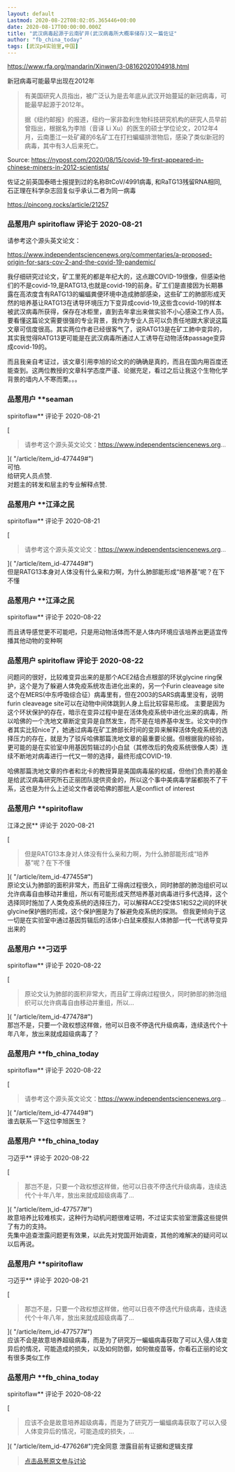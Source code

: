```yaml
---
layout: default
Lastmod: 2020-08-22T08:02:05.365446+00:00
date: 2020-08-17T00:00:00.000Z
title: "武汉病毒起源于云南矿井(武汉病毒所大概率储存)又一篇佐证"
author: "fb_china_today"
tags: [武汉p4实验室,中国]
---
```


https://www.rfa.org/mandarin/Xinwen/3-08162020104918.html  
  
新冠病毒可能最早出现在2012年  
  
  

> 有美国研究人员指出，被广泛认为是去年底从武汉开始蔓延的新冠病毒，可能最早起源于2012年。  
>   
> 据《纽约邮报》的报道，纽约一家非盈利生物科技研究机构的研究人员早前曾指出，根据名为李旭（音译 Li Xu）的医生的硕士学位论文，2012年4月，云南墨江一处矿藏的6名矿工在打扫蝙蝠排泄物后，感染了类似新冠的病毒，其中有3人后来死亡。

  
  
Source: https://nypost.com/2020/08/15/covid-19-first-appeared-in-chinese-miners-in-2012-scientists/  
  
佐证之前英国泰晤士报提到过的名称BtCoV/4991病毒, 和RaTG13残留RNA相同, 石正理在科学杂志回复似乎承认二者为同一病毒  
  
https://pincong.rocks/article/21257

            
### 品葱用户 **spiritoflaw** 评论于 2020-08-21
        
请参考这个源头英文论文：  
  
https://www.independentsciencenews.org/commentaries/a-proposed-origin-for-sars-cov-2-and-the-covid-19-pandemic/  
  
我仔细研究过论文，矿工里死的都是年纪大的，这点跟COVID-19很像，但感染他们的不是covid-19,是RATG13,也就是covid-19的前身。矿工们是直接因为长期暴露在高浓度含有RATG13的蝙蝠粪便环境中造成肺部感染，这些矿工的肺部形成天然的培养基让RATG13在诱导环境压力下变异成covid-19,这些含covid-19的样本被武汉病毒所获得，保存在冰柜里，直到去年拿出来做实验不小心感染工作人员。要看懂这篇论文需要很强的专业背景，我作为专业人员可以负责任地跟大家说这篇文章可信度很高。其实两位作者已经很客气了，说RATG13是在矿工肺中变异的，其实我觉得RATG13更可能是在武汉病毒所通过人工诱导在动物活体passage变异成covid-19的。  
  
而且我亲自考证过，该文章引用李旭的论文的的确确是真的，而且在国内用百度还能查到。这两位教授的文章科学态度严谨、论据充足，看过之后让我这个生物化学背景的墙内人不寒而栗。。。
        


            
### 品葱用户 **seaman 
spiritoflaw** 评论于 2020-08-21
        
[

> 请参考这个源头英文论文：https://www.independentsciencenews.org...

]( "/article/item_id-477449#")  
可怕.  
给研究人员点赞.  
对题主的转发和层主的专业解释点赞.
        


            
### 品葱用户 **江泽之民 
spiritoflaw** 评论于 2020-08-21
        
[

> 请参考这个源头英文论文：https://www.independentsciencenews.org...

]( "/article/item_id-477449#")  
但是RATG13本身对人体没有什么亲和力啊，为什么肺部能形成“培养基”呢？在下不懂
        


            
### 品葱用户 **江泽之民 
spiritoflaw** 评论于 2020-08-22
        
而且诱导感觉更不可能吧，只是用动物活体而不是人体内环境应该培养出更适宜传播其他动物的变种啊
        


            
### 品葱用户 **spiritoflaw** 评论于 2020-08-22
        
问题问的很好，比较难变异出来的是那个ACE2结合点根部的环状glycine ring保护，这个是为了躲避人体免疫系统攻击进化出来的，另一个Furin cleaveage site这个在MERS(中东呼吸综合征）病毒里有，但在2003的SARS病毒里没有，说明furin cleaveage site可以在动物中间体跳到人身上后比较容易形成。 主要是因为这个环状保护的存在，暗示在变异过程中是在活体免疫系统中进化出来的病毒，所以哈佛的一个洗地文章断定变异是自然发生，而不是在培养基中发生。论文中的作者其实比较nice了，她通过病毒在矿工肺部长时间的变异来解释活体免疫系统的选择压力的存在，就是为了驳斥哈佛那篇洗地文章的最重要论据。但根据我的经验，更可能的是在实验室中用基因剪辑过的小白鼠（其修改后的免疫系统很像人类）连续不断地对病毒进行一代又一带的选择，最终形成COVID-19.  
  
哈佛那篇洗地文章的作者和北卡的教授算是美国病毒届的权威，但他们负责的基金是给武汉病毒研究所石正丽团队提供资金的，所以这个事中美病毒学届都脱不了干系，这也是为什么上述论文作者说哈佛的那批人是conflict of interest
        


            
### 品葱用户 **spiritoflaw 
江泽之民** 评论于 2020-08-21
        
[

> 但是RATG13本身对人体没有什么亲和力啊，为什么肺部能形成“培养基”呢？在下不懂

]( "/article/item_id-477455#")  
原论文认为肺部的面积非常大，而且矿工得病过程很久，同时肺部的肺泡组织可以允许病毒自由移动并重组，所以有可能形成天然培养基对病毒进行多代选择，这个选择同时施加了人类免疫系统的选择压力，可以解释ACE2受体S1和S2之间的环状glycine保护圈的形成，这个保护圈是为了躲避免疫系统的探测。 但我更倾向于这一切是在实验室中通过基因剪辑后的活体小白鼠来模拟人体肺部一代一代诱导变异出来的
        


            
### 品葱用户 **刁迈乎 
spiritoflaw** 评论于 2020-08-22
        
[

> 原论文认为肺部的面积非常大，而且矿工得病过程很久，同时肺部的肺泡组织可以允许病毒自由移动并重组，所以...

]( "/article/item_id-477478#")  
那岂不是，只要一个政权想这样做，他可以日夜不停迭代升级病毒，连续迭代个十年八年，放出来就成超级病毒了？
        


            
### 品葱用户 **fb_china_today 
spiritoflaw** 评论于 2020-08-22
        
[

> 请参考这个源头英文论文：https://www.independentsciencenews.org...

]( "/article/item_id-477449#")  
谁去联系一下这位李旭医生？
        


            
### 品葱用户 **fb_china_today 
刁迈乎** 评论于 2020-08-22
        
[

> 那岂不是，只要一个政权想这样做，他可以日夜不停迭代升级病毒，连续迭代个十年八年，放出来就成超级病毒了...

]( "/article/item_id-477577#")  
故意培养比较难核实，这种行为动机问题很难证明，不过证实实验室泄露这些提供了有力的支持。  
先集中追查泄露问题更有效果，以此先对党国开始调查，其他的难解决的疑问可以以后再说。
        


            
### 品葱用户 **spiritoflaw 
刁迈乎** 评论于 2020-08-21
        
[

> 那岂不是，只要一个政权想这样做，他可以日夜不停迭代升级病毒，连续迭代个十年八年，放出来就成超级病毒了...

]( "/article/item_id-477577#")  
应该不会是故意培养超级病毒，而是为了研究万一蝙蝠病毒获取了可以入侵人体变异后的情况，可能造成的损失，以及如何防御，如何做疫苗等，你看石正丽的论文有很多类似工作
        


            
### 品葱用户 **fb_china_today 
spiritoflaw** 评论于 2020-08-22
        
[

> 应该不会是故意培养超级病毒，而是为了研究万一蝙蝠病毒获取了可以入侵人体变异后的情况，可能造成的损失，...

]( "/article/item_id-477626#")完全同意 泄露目前有证据和逻辑支撑
        






> [点击品葱原文参与讨论](https://pincong.rocks/article/23048)

